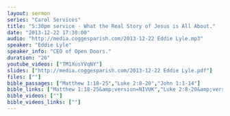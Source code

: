 ```yaml
---
layout: sermon
series: "Carol Services"
title: "5:30pm service - What the Real Story of Jesus is All About."
date: "2013-12-22 17:30:00"
audio: "http://media.coggesparish.com/2013-12-22 Eddie Lyle.mp3"
speaker: "Eddie Lyle"
speaker_info: "CEO of Open Doors."
duration: "26"
youtube_videos: ["TM1XusYVqNY"]
slides: ["http://media.coggesparish.com/2013-12-22 Eddie Lyle.pdf"]
files: [""]
bible_passages: ["Matthew 1:18-25","Luke 2:8-20","John 1:1-14"]
bible_links: ["Matthew 1:18-25&amp;version=NIVUK","Luke 2:8-20&amp;version=NIVUK","John 1:1-14&amp;version=NIVUK"]
bible_videos: [""]
bible_videos_links: [""]
---
```

